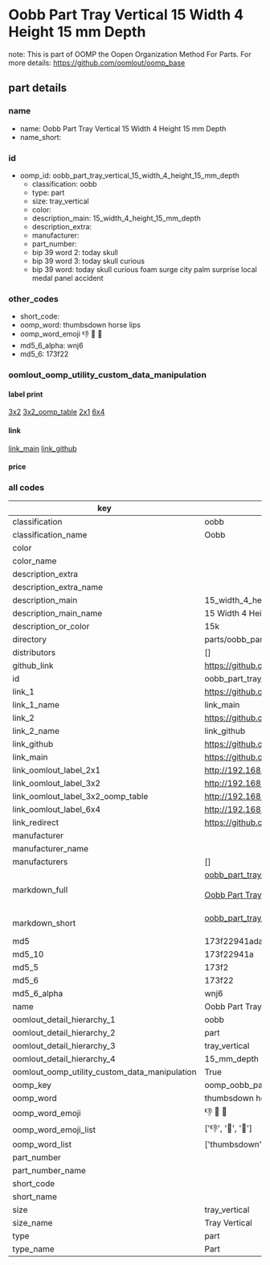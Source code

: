 # Oobb Part Tray Vertical 15 Width 4 Height 15 mm Depth  

note: This is part of OOMP the Oopen Organization Method For Parts. For more details: https://github.com/oomlout/oomp_base

##  part details
  







### name
* name: Oobb Part Tray Vertical 15 Width 4 Height 15 mm Depth
* name_short: 
### id
* oomp_id: oobb_part_tray_vertical_15_width_4_height_15_mm_depth
  * classification: oobb
  * type: part
  * size: tray_vertical
  * color: 
  * description_main: 15_width_4_height_15_mm_depth
  * description_extra: 
  * manufacturer: 
  * part_number: 
  * bip 39 word 2: today skull
  * bip 39 word 3: today skull curious
  * bip 39 word: today skull curious foam surge city palm surprise local medal panel accident

### other_codes
* short_code: 
* oomp_word: thumbsdown horse lips
* oomp_word_emoji :thumbsdown: :horse: :lips:
* md5_6_alpha: wnj6
* md5_6: 173f22






### oomlout_oomp_utility_custom_data_manipulation
#### label print
[3x2](http://192.168.1.245:1112/?label=oomp%20wnj6)
[3x2_oomp_table](http://192.168.1.108:1112/?label=oomp%20wnj6)
[2x1](http://192.168.1.242:1112/?label=oomp%20wnj6)
[6x4](http://192.168.1.55:1112/?label=oomp%20wnj6)    

#### link

[link_main](https://github.com/oomlout/oomlout_oomp_version_1_messy/tree/main/parts/oobb_part_tray_vertical_15_width_4_height_15_mm_depth) [link_github](https://github.com/oomlout/oomlout_oomp_version_1_messy/tree/main/parts/oobb_part_tray_vertical_15_width_4_height_15_mm_depth)                             

#### price







### all codes 
| key | value |  
| --- | --- |  
| classification | oobb |  
| classification_name | Oobb |  
| color |  |  
| color_name |  |  
| description_extra |  |  
| description_extra_name |  |  
| description_main | 15_width_4_height_15_mm_depth |  
| description_main_name | 15 Width 4 Height 15 mm Depth |  
| description_or_color | 15k |  
| directory | parts/oobb_part_tray_vertical_15_width_4_height_15_mm_depth |  
| distributors | [] |  
| github_link | https://github.com/oomlout/oomlout_oomp_part_src/tree/main/parts/oobb_part_tray_vertical_15_width_4_height_15_mm_depth |  
| id | oobb_part_tray_vertical_15_width_4_height_15_mm_depth |  
| link_1 | https://github.com/oomlout/oomlout_oomp_version_1_messy/tree/main/parts/oobb_part_tray_vertical_15_width_4_height_15_mm_depth |  
| link_1_name | link_main |  
| link_2 | https://github.com/oomlout/oomlout_oomp_version_1_messy/tree/main/parts/oobb_part_tray_vertical_15_width_4_height_15_mm_depth |  
| link_2_name | link_github |  
| link_github | https://github.com/oomlout/oomlout_oomp_version_1_messy/tree/main/parts/oobb_part_tray_vertical_15_width_4_height_15_mm_depth |  
| link_main | https://github.com/oomlout/oomlout_oomp_version_1_messy/tree/main/parts/oobb_part_tray_vertical_15_width_4_height_15_mm_depth |  
| link_oomlout_label_2x1 | http://192.168.1.242:1112/?label=oomp%20wnj6 |  
| link_oomlout_label_3x2 | http://192.168.1.245:1112/?label=oomp%20wnj6 |  
| link_oomlout_label_3x2_oomp_table | http://192.168.1.108:1112/?label=oomp%20wnj6 |  
| link_oomlout_label_6x4 | http://192.168.1.55:1112/?label=oomp%20wnj6 |  
| link_redirect | https://github.com/oomlout/oomlout_oomp_version_1_messy/tree/main/parts/oobb_part_tray_vertical_15_width_4_height_15_mm_depth |  
| manufacturer |  |  
| manufacturer_name |  |  
| manufacturers | [] |  
| markdown_full | [oobb_part_tray_vertical_15_width_4_height_15_mm_depth](none)<br>[](none)<br>[Oobb Part Tray Vertical 15 Width 4 Height 15 Mm Depth](none)<br><br> |  
| markdown_short | [oobb_part_tray_vertical_15_width_4_height_15_mm_depth](none)<br><br> |  
| md5 | 173f22941ada73e8a5ed25a06bf2b71a |  
| md5_10 | 173f22941a |  
| md5_5 | 173f2 |  
| md5_6 | 173f22 |  
| md5_6_alpha | wnj6 |  
| name | Oobb Part Tray Vertical 15 Width 4 Height 15 mm Depth |  
| oomlout_detail_hierarchy_1 | oobb |  
| oomlout_detail_hierarchy_2 | part |  
| oomlout_detail_hierarchy_3 | tray_vertical |  
| oomlout_detail_hierarchy_4 | 15_mm_depth |  
| oomlout_oomp_utility_custom_data_manipulation | True |  
| oomp_key | oomp_oobb_part_tray_vertical_15_width_4_height_15_mm_depth |  
| oomp_word | thumbsdown horse lips |  
| oomp_word_emoji | :thumbsdown: :horse: :lips: |  
| oomp_word_emoji_list | [':thumbsdown:', ':horse:', ':lips:'] |  
| oomp_word_list | ['thumbsdown', 'horse', 'lips'] |  
| part_number |  |  
| part_number_name |  |  
| short_code |  |  
| short_name |  |  
| size | tray_vertical |  
| size_name | Tray Vertical |  
| type | part |  
| type_name | Part |  
